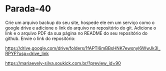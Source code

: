 # Parada-40
 Crie um arquivo backup do seu site, hospede ele em um serviço como o google drive e adicione o link do arquivo no repositório do git. Adicione o link e o arquivo PDF da sua página no README do seu repositório do github. Envie o link do repositório: 

 https://drive.google.com/drive/folders/1fAPTl6mBBsHNK7ewsnyl6WwJk3I_RPYF?usp=drive_link
 
 https://mariaevely-silva.soukick.com.br/?preview_id=90

 
